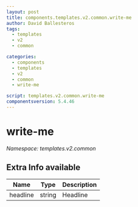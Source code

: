 ```yaml
---
layout: post
title: components.templates.v2.common.write-me
author: David Ballesteros
tags:
  - templates
  - v2
  - common

categories:
  - components
  - templates
  - v2
  - common
  - write-me

script: templates.v2.common.write-me
componentsversion: 5.4.46
---
```

# write-me

*Namespace: templates.v2.common*

## Extra Info available

| Name | Type | Description |
| --- | --- | --- |
| headline | string | Headline |